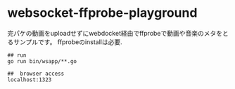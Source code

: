 # websocket-ffprobe-playground


完パケの動画をuploadせずにwebdocket経由でffprobeで動画や音楽のメタをとるサンプルです。
ffprobeのinstallは必要.

```
## run
go run bin/wsapp/**.go

##  browser access
localhost:1323

```